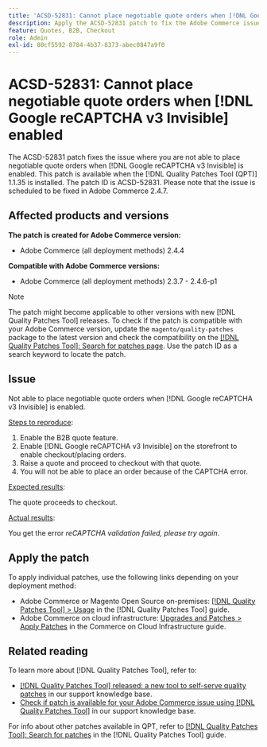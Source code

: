 ```yaml
---
title: 'ACSD-52831: Cannot place negotiable quote orders when [!DNL Google reCAPTCHA v3 Invisible] enabled'
description: Apply the ACSD-52831 patch to fix the Adobe Commerce issue where you are not able to place negotiable quote orders when [!DNL Google reCAPTCHA v3 Invisible] is enabled.
feature: Quotes, B2B, Checkout
role: Admin
exl-id: 80cf5592-0784-4b37-8373-abec0847a9f0
---
```

# ACSD-52831: Cannot place negotiable quote orders when [!DNL Google reCAPTCHA v3 Invisible] enabled

The ACSD-52831 patch fixes the issue where you are not able to place negotiable quote orders when [!DNL Google reCAPTCHA v3 Invisible] is enabled. This patch is available when the [!DNL Quality Patches Tool (QPT)] 1.1.35 is installed. The patch ID is ACSD-52831. Please note that the issue is scheduled to be fixed in Adobe Commerce 2.4.7.

## Affected products and versions

**The patch is created for Adobe Commerce version:**

* Adobe Commerce (all deployment methods) 2.4.4

**Compatible with Adobe Commerce versions:**

* Adobe Commerce (all deployment methods) 2.3.7 - 2.4.6-p1

>[!NOTE]
>
>The patch might become applicable to other versions with new [!DNL Quality Patches Tool] releases. To check if the patch is compatible with your Adobe Commerce version, update the `magento/quality-patches` package to the latest version and check the compatibility on the [[!DNL Quality Patches Tool]: Search for patches page](https://experienceleague.adobe.com/tools/commerce-quality-patches/index.html). Use the patch ID as a search keyword to locate the patch.

## Issue

Not able to place negotiable quote orders when [!DNL Google reCAPTCHA v3 Invisible] is enabled.

<u>Steps to reproduce</u>:

1. Enable the B2B quote feature.
1. Enable [!DNL Google reCAPTCHA v3 Invisible] on the storefront to enable checkout/placing orders.
1. Raise a quote and proceed to checkout with that quote.
1. You will not be able to place an order because of the CAPTCHA error.

<u>Expected results</u>:

The quote proceeds to checkout.

<u>Actual results</u>:

You get the error *reCAPTCHA validation failed, please try again*.

## Apply the patch

To apply individual patches, use the following links depending on your deployment method:

* Adobe Commerce or Magento Open Source on-premises: [[!DNL Quality Patches Tool] > Usage](https://experienceleague.adobe.com/docs/commerce-operations/tools/quality-patches-tool/usage.html) in the [!DNL Quality Patches Tool] guide.
* Adobe Commerce on cloud infrastructure: [Upgrades and Patches > Apply Patches](https://experienceleague.adobe.com/docs/commerce-cloud-service/user-guide/develop/upgrade/apply-patches.html) in the Commerce on Cloud Infrastructure guide.

## Related reading

To learn more about [!DNL Quality Patches Tool], refer to:

* [[!DNL Quality Patches Tool] released: a new tool to self-serve quality patches](https://experienceleague.adobe.com/en/docs/commerce-knowledge-base/kb/announcements/commerce-announcements/magento-quality-patches-released-new-tool-to-self-serve-quality-patches) in our support knowledge base.
* [Check if patch is available for your Adobe Commerce issue using [!DNL Quality Patches Tool]](/help/tools/quality-patches-tool/patches-available-in-qpt/check-patch-for-magento-issue-with-magento-quality-patches.md) in our support knowledge base.

For info about other patches available in QPT, refer to [[!DNL Quality Patches Tool]: Search for patches](https://experienceleague.adobe.com/tools/commerce-quality-patches/index.html) in the [!DNL Quality Patches Tool] guide.
